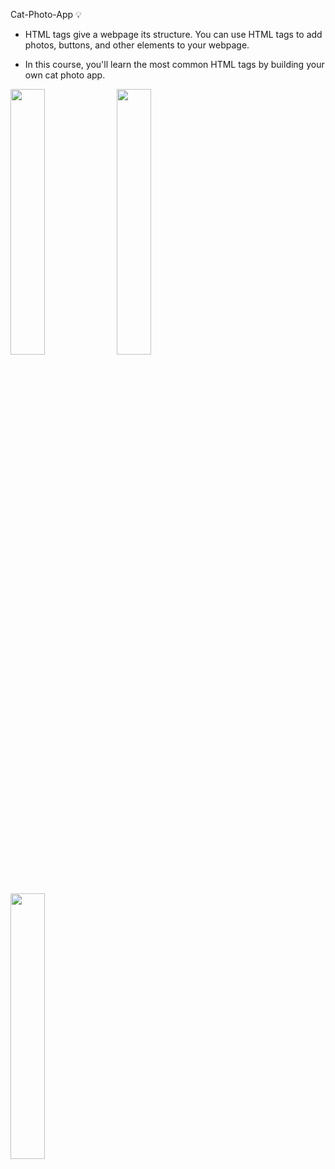 Cat-Photo-App 💡

- HTML tags give a webpage its structure. You can use HTML tags to add photos, buttons, and other elements to your webpage.

- In this course, you'll learn the most common HTML tags by building your own cat photo app.

<img src="https://github.com/Hager-elhwarii/Responsive-Web-Design-FreeCodeCamp/assets/80959882/d8426df6-9218-4e87-82bc-0dc7a536babb" width="33%" />
<img src="https://github.com/Hager-elhwarii/Responsive-Web-Design-FreeCodeCamp/assets/80959882/3c129b0c-8560-4d28-8987-722fe6d2aa15" width="33%" />
<img src="https://github.com/Hager-elhwarii/Responsive-Web-Design-FreeCodeCamp/assets/80959882/d50e2032-89ee-4ace-b510-c058856b5066" width="33%"/>



